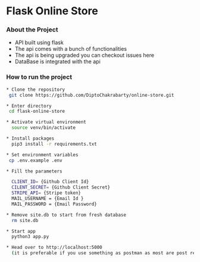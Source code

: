 # Flask Online Store

### About the Project

- API built using flask 
- The api comes with a bunch of functionalities
- The api is being upgraded you can checkout issues here
- DataBase is integrated with the api



### How to run the project 
```sh
* Clone the repository 
 git clone https://github.com/DiptoChakrabarty/online-store.git

* Enter directory 
 cd flask-online-store

* Activate virtual environment
  source venv/bin/activate

* Install packages
  pip3 install -r requirements.txt

* Set environment variables
 cp .env.example .env

* Fill the parameters

  CLIENT_ID= {Github Client Id}
  CILENT_SECRET= {Github Client Secret}
  STRIPE_API= {Stripe token}
  MAIL_USERNAME = {Email Id }
  MAIL_PASSWORD = {Email Password}

* Remove site.db to start from fresh database
  rm site.db

* Start app
  python3 app.py

* Head over to http://localhost:5000
  (it is preferable if you use something as postman as most are post requests)


```